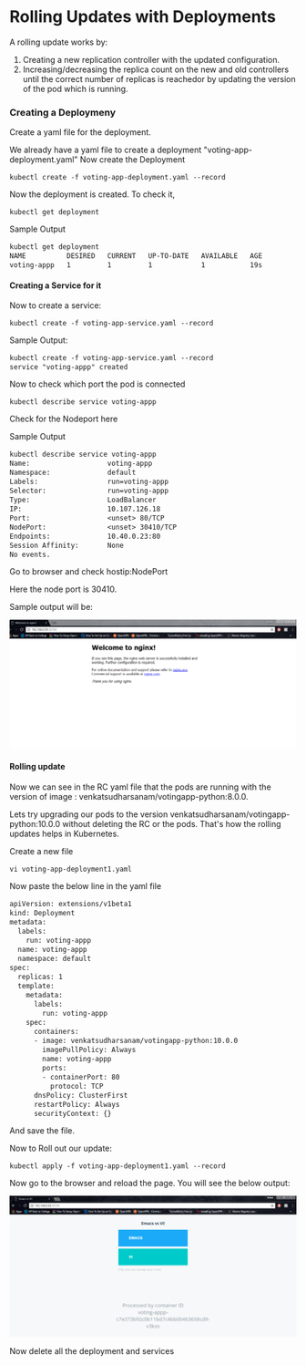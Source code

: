 # Rolling Updates with Deployments

A rolling update works by:
1. Creating a new replication controller with the updated configuration.
2. Increasing/decreasing the replica count on the new and old controllers until the correct number of replicas is reachedor by updating the version of the pod which is running.

### Creating a Deploymeny

Create a yaml file for the deployment.

We already have a yaml file to create a deployment "voting-app-deployment.yaml"
Now create the Deployment
```
kubectl create -f voting-app-deployment.yaml --record
```

Now the deployment is created. To check it,

```
kubectl get deployment
```
Sample Output
```
kubectl get deployment
NAME          DESIRED   CURRENT   UP-TO-DATE   AVAILABLE   AGE
voting-appp   1         1         1            1           19s
```

#### Creating a Service for it


Now to create a service:

```
kubectl create -f voting-app-service.yaml --record
```

Sample Output:
```
kubectl create -f voting-app-service.yaml --record
service "voting-appp" created
```

Now to check which port the pod is connected
```
kubectl describe service voting-appp
```
Check for the Nodeport here

Sample Output
```
kubectl describe service voting-appp
Name:                   voting-appp
Namespace:              default
Labels:                 run=voting-appp
Selector:               run=voting-appp
Type:                   LoadBalancer
IP:                     10.107.126.18
Port:                   <unset> 80/TCP
NodePort:               <unset> 30410/TCP
Endpoints:              10.40.0.23:80
Session Affinity:       None
No events.
```

Go to browser and check hostip:NodePort

Here the node port is 30410.

Sample output will be:


![alt text](images/RC-Nginx.PNG "Nginx Page")

#### Rolling update

Now we can see in the RC yaml file that the pods are running with the version of image : venkatsudharsanam/votingapp-python:8.0.0.

Lets try upgrading our pods to the version venkatsudharsanam/votingapp-python:10.0.0 without deleting the RC or the pods.
That's how the rolling updates helps in Kubernetes.


Create a new file

```
vi voting-app-deployment1.yaml
```
Now paste the below line in the yaml file

```
apiVersion: extensions/v1beta1
kind: Deployment
metadata:
  labels:
    run: voting-appp
  name: voting-appp
  namespace: default
spec:
  replicas: 1
  template:
    metadata:
      labels:
        run: voting-appp
    spec:
      containers:
      - image: venkatsudharsanam/votingapp-python:10.0.0
        imagePullPolicy: Always
        name: voting-appp
        ports:
        - containerPort: 80
          protocol: TCP
      dnsPolicy: ClusterFirst
      restartPolicy: Always
      securityContext: {}
```

And save the file.

Now to Roll out our update:

```
kubectl apply -f voting-app-deployment1.yaml --record
```

Now go to the browser and reload the page. You will see the below output:

![alt text](images/RC-Vote.PNG "Vote Page")


Now delete all the deployment and services
